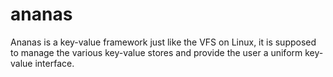 # ananas
Ananas is a key-value framework just like the VFS on Linux, it is supposed to manage the various key-value stores and provide the user a uniform key-value interface.
